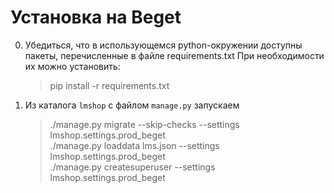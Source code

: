Установка на Beget
==================

0. Убедиться, что в использующемся python-окружении доступны пакеты, перечисленные в файле requirements.txt При необходимости их можно установить:
	> pip install -r requirements.txt
0. Из каталога `lmshop` с файлом `manage.py` запускаем
	> ./manage.py migrate --skip-checks --settings lmshop.settings.prod_beget  
	> ./manage.py loaddata lms.json --settings lmshop.settings.prod_beget  
	> ./manage.py createsuperuser --settings lmshop.settings.prod_beget  

